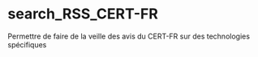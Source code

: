 # search_RSS_CERT-FR
Permettre de faire de la veille des avis du CERT-FR sur des technologies spécifiques
